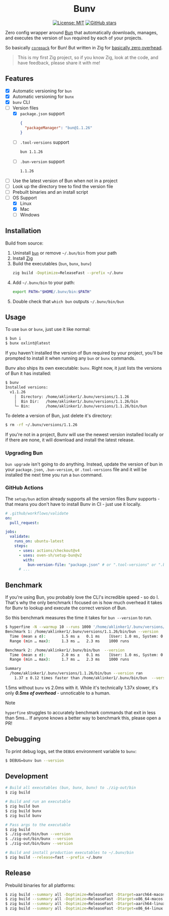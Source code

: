 <h1 align="center">Bunv</h1>
<div align="center">
  <a href="https://github.com/aklinker1/bunv/blob/main/LICENSE"><img src="https://img.shields.io/badge/License-MIT-blue.svg" alt="License: MIT"></a>
  <a href="https://github.com/aklinker1/bunv"><img src="https://img.shields.io/github/stars/aklinker1/bunv?style=social" alt="GitHub stars"></a>
</div>

Zero config wrapper around [Bun](https://bun.sh/) that automatically downloads, manages, and executes the version of `bun` required by each of your projects.

So basically [`corepack`](https://github.com/nodejs/corepack) for Bun! But written in Zig for [basically zero overhead](#benchmark).

> This is my first Zig project, so if you know Zig, look at the code, and have feedback, please share it with me!

## Features

- [x] Automatic versioning for `bun`
- [x] Automatic versioning for `bunx`
- [x] `bunv` CLI
- [ ] Version files
   - [x] `package.json` support
      ```json
      {
        "packageManager": "bun@1.1.26"
      }
      ```
   - [ ] `.tool-versions` support
      ```txt
      bun 1.1.26
      ```
   - [ ] `.bun-version` support
      ```txt
      1.1.26
      ```
- [ ] Use the latest version of Bun when not in a project
- [ ] Look up the directory tree to find the version file
- [ ] Prebuilt binaries and an install script
- [ ] OS Support
   - [x] Linux
   - [x] Mac
   - [ ] Windows

## Installation

Build from source:

1. Uninstall [`bun`](https://bun.sh/docs/installation#uninstall) or remove `~/.bun/bin` from your path
2. Install [Zig](https://ziglang.org/)
3. Build the executables (`bun`, `bunx`, `bunv`)
   ```sh
   zig build -Doptimize=ReleaseFast --prefix ~/.bunv
   ```
4. Add `~/.bunv/bin` to your path:
   ```sh
   export PATH="$HOME/.bunv/bin:$PATH"
   ```
5. Double check that `which bun` outputs `~/.bunv/bin/bun`

## Usage

To use `bun` or `bunx`, just use it like normal:

```sh
$ bun i
$ bunx oxlint@latest
```

If you haven't installed the version of Bun required by your project, you'll be prompted to install it when running any `bun` or `bunx` commands.

Bunv also ships its own executable: `bunv`. Right now, it just lists the versions of Bun it has installed:

```sh
$ bunv
Installed versions:
  v1.1.26
    │  Directory: /home/aklinker1/.bunv/versions/1.1.26
    │  Bin Dir:   /home/aklinker1/.bunv/versions/1.1.26/bin
    └─ Bin:       /home/aklinker1/.bunv/versions/1.1.26/bin/bun
```

To delete a version of Bun, just delete it's directory:

```sh
$ rm -rf ~/.bunv/versions/1.1.26
```

If you're not in a project, Bunv will use the newest version installed locally or if there are none, it will download and install the latest release.

### Upgrading Bun

`bun upgrade` isn't going to do anything. Instead, update the version of bun in your `package.json`, `.bun-version`, or `.tool-versions` file and it will be installed the next time you run a `bun` command.

### GitHub Actions

The `setup/bun` action already supports all the version files Bunv supports - that means you don't have to install Bunv in CI - just use it locally.

```yml
# .github/workflows/validate
on:
  pull_request:

jobs:
  validate:
    runs_on: ubuntu-latest
    steps:
      - uses: actions/checkout@v4
      - uses: oven-sh/setup-bun@v2
        with:
          bun-version-file: "package.json" # or ".tool-versions" or ".bun-version"
      # ...
```

## Benchmark

If you're using Bun, you probably love the CLI's incredible speed - so do I. That's why the only benchmark I focused on is how much overhead it takes for Bunv to lookup and execute the correct version of Bun.

So this benchmark measures the time it takes for `bun --version` to run.

```sh
$ hyperfine -N --warmup 10 --runs 1000 '/home/aklinker1/.bunv/versions/1.1.26/bin/bun --version' '/home/aklinker1/.bunv/bin/bun  --version'
Benchmark 1: /home/aklinker1/.bunv/versions/1.1.26/bin/bun --version
  Time (mean ± σ):       1.5 ms ±   0.1 ms    [User: 1.0 ms, System: 0.4 ms]
  Range (min … max):     1.3 ms …   2.3 ms    1000 runs

Benchmark 2: /home/aklinker1/.bunv/bin/bun  --version
  Time (mean ± σ):       2.0 ms ±   0.1 ms    [User: 1.0 ms, System: 0.9 ms]
  Range (min … max):     1.7 ms …   2.3 ms    1000 runs

Summary
  /home/aklinker1/.bunv/versions/1.1.26/bin/bun --version ran
    1.37 ± 0.12 times faster than /home/aklinker1/.bunv/bin/bun  --version
```

1.5ms without `bunv` vs 2.0ms with it. While it's technically 1.37x slower, it's only ***0.5ms of overhead*** - unnoticable to a human.

> [!NOTE]
> `hyperfine` struggles to accurately benchmark commands that exit in less than 5ms... If anyone knows a better way to benchmark this, please open a PR!

## Debugging

To print debug logs, set the `DEBUG` environment variable to `bunv`:

```sh
$ DEBUG=bunv bun --version
```

## Development

```sh
# Build all executables (bun, bunx, bunv) to ./zig-out/bin
$ zig build

# Build and run an executable
$ zig build bun
$ zig build bunx
$ zig build bunv

# Pass args to the executable
$ zig build
$ ./zig-out/bin/bun --version
$ ./zig-out/bin/bunx --version
$ ./zig-out/bin/bunv --version

# Build and install production executables to ~/.bunv/bin
$ zig build --release=fast --prefix ~/.bunv
```

## Release

Prebuild binaries for all platforms:

```sh
$ zig build --summary all -Doptimize=ReleaseFast -Dtarget=aarch64-macos
$ zig build --summary all -Doptimize=ReleaseFast -Dtarget=x86_64-macos
$ zig build --summary all -Doptimize=ReleaseFast -Dtarget=aarch64-linux
$ zig build --summary all -Doptimize=ReleaseFast -Dtarget=x86_64-linux
```
